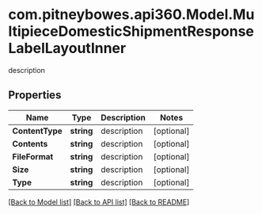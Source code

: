 # com.pitneybowes.api360.Model.MultipieceDomesticShipmentResponseLabelLayoutInner
description

## Properties

Name | Type | Description | Notes
------------ | ------------- | ------------- | -------------
**ContentType** | **string** | description | [optional] 
**Contents** | **string** | description | [optional] 
**FileFormat** | **string** | description | [optional] 
**Size** | **string** | description | [optional] 
**Type** | **string** | description | [optional] 

[[Back to Model list]](../README.md#documentation-for-models) [[Back to API list]](../README.md#documentation-for-api-endpoints) [[Back to README]](../README.md)

